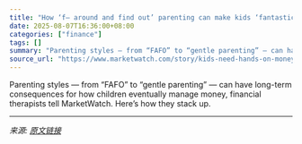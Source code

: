 ```yaml
---
title: "How ‘f— around and find out’ parenting can make kids ‘fantastic with money’"
date: 2025-08-07T16:36:00+08:00
categories: ["finance"]
tags: []
summary: "Parenting styles — from “FAFO” to “gentle parenting” — can have long-term consequences for how children eventually manage money, financial therapists tell MarketWatch. Here’s how they stack up."
source_url: "https://www.marketwatch.com/story/kids-need-hands-on-money-lessons-why-not-let-them-fafo-089ed5f3?mod=mw_rss_topstories"
---
```


Parenting styles — from “FAFO” to “gentle parenting” — can have long-term consequences for how children eventually manage money, financial therapists tell MarketWatch. Here’s how they stack up.

---

*来源: [原文链接](https://www.marketwatch.com/story/kids-need-hands-on-money-lessons-why-not-let-them-fafo-089ed5f3?mod=mw_rss_topstories)*
